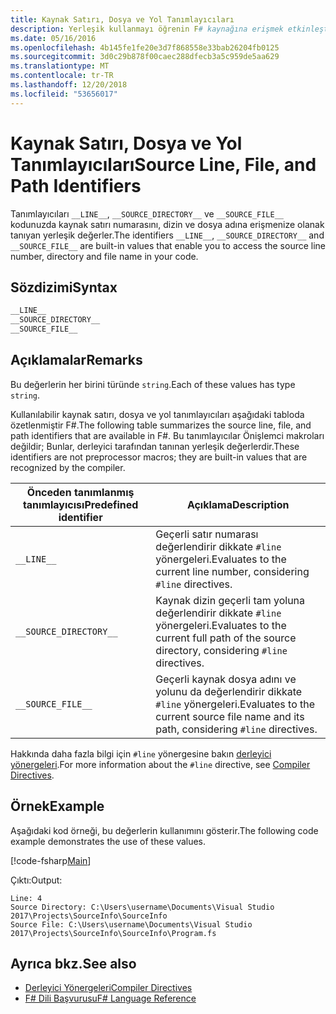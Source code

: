 ```yaml
---
title: Kaynak Satırı, Dosya ve Yol Tanımlayıcıları
description: Yerleşik kullanmayı öğrenin F# kaynağına erişmek etkinleştirdiğiniz tanımlayıcı değerlerini, sayı, dizin ve dosya adı, kodunuzda satır.
ms.date: 05/16/2016
ms.openlocfilehash: 4b145fe1fe20e3d7f868558e33bab26204fb0125
ms.sourcegitcommit: 3d0c29b878f00caec288dfecb3a5c959de5aa629
ms.translationtype: MT
ms.contentlocale: tr-TR
ms.lasthandoff: 12/20/2018
ms.locfileid: "53656017"
---
```

# <a name="source-line-file-and-path-identifiers"></a><span data-ttu-id="d00a3-103">Kaynak Satırı, Dosya ve Yol Tanımlayıcıları</span><span class="sxs-lookup"><span data-stu-id="d00a3-103">Source Line, File, and Path Identifiers</span></span>

<span data-ttu-id="d00a3-104">Tanımlayıcıları `__LINE__`, `__SOURCE_DIRECTORY__` ve `__SOURCE_FILE__` kodunuzda kaynak satırı numarasını, dizin ve dosya adına erişmenize olanak tanıyan yerleşik değerler.</span><span class="sxs-lookup"><span data-stu-id="d00a3-104">The identifiers `__LINE__`, `__SOURCE_DIRECTORY__` and `__SOURCE_FILE__` are built-in values that enable you to access the source line number, directory and file name in your code.</span></span>

## <a name="syntax"></a><span data-ttu-id="d00a3-105">Sözdizimi</span><span class="sxs-lookup"><span data-stu-id="d00a3-105">Syntax</span></span>

```fsharp
__LINE__
__SOURCE_DIRECTORY__
__SOURCE_FILE__
```

## <a name="remarks"></a><span data-ttu-id="d00a3-106">Açıklamalar</span><span class="sxs-lookup"><span data-stu-id="d00a3-106">Remarks</span></span>

<span data-ttu-id="d00a3-107">Bu değerlerin her birini türünde `string`.</span><span class="sxs-lookup"><span data-stu-id="d00a3-107">Each of these values has type `string`.</span></span>

<span data-ttu-id="d00a3-108">Kullanılabilir kaynak satırı, dosya ve yol tanımlayıcıları aşağıdaki tabloda özetlenmiştir F#.</span><span class="sxs-lookup"><span data-stu-id="d00a3-108">The following table summarizes the source line, file, and path identifiers that are available in F#.</span></span> <span data-ttu-id="d00a3-109">Bu tanımlayıcılar Önişlemci makroları değildir; Bunlar, derleyici tarafından tanınan yerleşik değerlerdir.</span><span class="sxs-lookup"><span data-stu-id="d00a3-109">These identifiers are not preprocessor macros; they are built-in values that are recognized by the compiler.</span></span>

|<span data-ttu-id="d00a3-110">Önceden tanımlanmış tanımlayıcısı</span><span class="sxs-lookup"><span data-stu-id="d00a3-110">Predefined identifier</span></span>|<span data-ttu-id="d00a3-111">Açıklama</span><span class="sxs-lookup"><span data-stu-id="d00a3-111">Description</span></span>|
|---------------------|-----------|
|`__LINE__`|<span data-ttu-id="d00a3-112">Geçerli satır numarası değerlendirir dikkate `#line` yönergeleri.</span><span class="sxs-lookup"><span data-stu-id="d00a3-112">Evaluates to the current line number, considering `#line` directives.</span></span>|
|`__SOURCE_DIRECTORY__`|<span data-ttu-id="d00a3-113">Kaynak dizin geçerli tam yoluna değerlendirir dikkate `#line` yönergeleri.</span><span class="sxs-lookup"><span data-stu-id="d00a3-113">Evaluates to the current full path of the source directory, considering `#line` directives.</span></span>|
|`__SOURCE_FILE__`|<span data-ttu-id="d00a3-114">Geçerli kaynak dosya adını ve yolunu da değerlendirir dikkate `#line` yönergeleri.</span><span class="sxs-lookup"><span data-stu-id="d00a3-114">Evaluates to the current source file name and its path, considering `#line` directives.</span></span>|

<span data-ttu-id="d00a3-115">Hakkında daha fazla bilgi için `#line` yönergesine bakın [derleyici yönergeleri](compiler-directives.md).</span><span class="sxs-lookup"><span data-stu-id="d00a3-115">For more information about the `#line` directive, see [Compiler Directives](compiler-directives.md).</span></span>

## <a name="example"></a><span data-ttu-id="d00a3-116">Örnek</span><span class="sxs-lookup"><span data-stu-id="d00a3-116">Example</span></span>

<span data-ttu-id="d00a3-117">Aşağıdaki kod örneği, bu değerlerin kullanımını gösterir.</span><span class="sxs-lookup"><span data-stu-id="d00a3-117">The following code example demonstrates the use of these values.</span></span>

[!code-fsharp[Main](../../../samples/snippets/fsharp/lang-ref-2/snippet7401.fs)]

<span data-ttu-id="d00a3-118">Çıktı:</span><span class="sxs-lookup"><span data-stu-id="d00a3-118">Output:</span></span>

```
Line: 4
Source Directory: C:\Users\username\Documents\Visual Studio 2017\Projects\SourceInfo\SourceInfo
Source File: C:\Users\username\Documents\Visual Studio 2017\Projects\SourceInfo\SourceInfo\Program.fs
```

## <a name="see-also"></a><span data-ttu-id="d00a3-119">Ayrıca bkz.</span><span class="sxs-lookup"><span data-stu-id="d00a3-119">See also</span></span>

- [<span data-ttu-id="d00a3-120">Derleyici Yönergeleri</span><span class="sxs-lookup"><span data-stu-id="d00a3-120">Compiler Directives</span></span>](compiler-directives.md)
- [<span data-ttu-id="d00a3-121">F# Dili Başvurusu</span><span class="sxs-lookup"><span data-stu-id="d00a3-121">F# Language Reference</span></span>](index.md)

